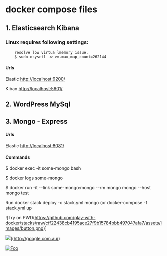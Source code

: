 # docker  compose files
## 1. Elasticsearch Kibana
### Linux requires following settings:
```
    resolve low virtua lmemory issue.
    $ sudo osysctl -w vm.max_map_count=262144
``` 
#### Urls
Elastic [http://localhost:9200/](http://localhost:9200/)

Kiban   [http://localhost:5601/](http://localhost:5601/)

## 2. WordPress MySql

## 3. Mongo - Express

#### Urls
Elastic [http://localhost:8081/](http://localhost:8081/)
#### Commands
$ docker exec -it some-mongo bash

$ docker logs some-mongo

$ docker run -it --link some-mongo:mongo --rm mongo mongo --host mongo test

Run docker stack deploy -c stack.yml mongo (or docker-compose -f stack.yml up

![Try on PWD(https://github.com/play-with-docker/stacks/raw/cff22438cb4195ace27f9b15784bbb497047afa7/assets/images/button.png)]

<img src="http://www.google.com.au/images/nav_logo7.png">](http://google.com.au/)

[![Foo](http://www.google.com.au/images/nav_logo7.png)](http://google.com.au/)
